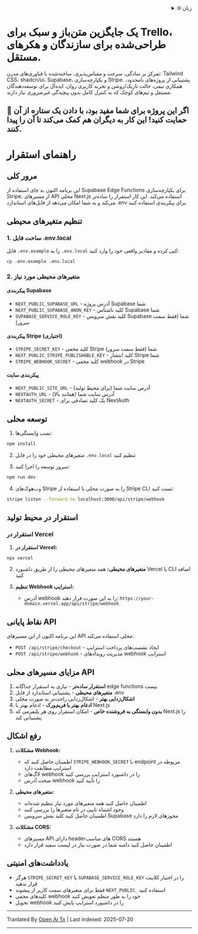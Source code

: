 <div align="right">
  <details>
    <summary >🌐 زبان</summary>
    <div>
      <div align="center">
        <a href="https://openaitx.github.io/view.html?user=Uaghazade1&project=kanba&lang=en">انگلیسی</a>
        | <a href="https://openaitx.github.io/view.html?user=Uaghazade1&project=kanba&lang=zh-CN">简体中文</a>
        | <a href="https://openaitx.github.io/view.html?user=Uaghazade1&project=kanba&lang=zh-TW">繁體中文</a>
        | <a href="https://openaitx.github.io/view.html?user=Uaghazade1&project=kanba&lang=ja">日本語</a>
        | <a href="https://openaitx.github.io/view.html?user=Uaghazade1&project=kanba&lang=ko">한국어</a>
        | <a href="https://openaitx.github.io/view.html?user=Uaghazade1&project=kanba&lang=hi">हिन्दी</a>
        | <a href="https://openaitx.github.io/view.html?user=Uaghazade1&project=kanba&lang=th">ไทย</a>
        | <a href="https://openaitx.github.io/view.html?user=Uaghazade1&project=kanba&lang=fr">فرانسوی</a>
        | <a href="https://openaitx.github.io/view.html?user=Uaghazade1&project=kanba&lang=de">آلمانی</a>
        | <a href="https://openaitx.github.io/view.html?user=Uaghazade1&project=kanba&lang=es">اسپانیایی</a>
        | <a href="https://openaitx.github.io/view.html?user=Uaghazade1&project=kanba&lang=it">ایتالیایی</a>
        | <a href="https://openaitx.github.io/view.html?user=Uaghazade1&project=kanba&lang=ru">روسی</a>
        | <a href="https://openaitx.github.io/view.html?user=Uaghazade1&project=kanba&lang=pt">پرتغالی</a>
        | <a href="https://openaitx.github.io/view.html?user=Uaghazade1&project=kanba&lang=nl">هلندی</a>
        | <a href="https://openaitx.github.io/view.html?user=Uaghazade1&project=kanba&lang=pl">لهستانی</a>
        | <a href="https://openaitx.github.io/view.html?user=Uaghazade1&project=kanba&lang=ar">العربية</a>
        | <a href="https://openaitx.github.io/view.html?user=Uaghazade1&project=kanba&lang=fa">فارسی</a>
        | <a href="https://openaitx.github.io/view.html?user=Uaghazade1&project=kanba&lang=tr">ترکی</a>
        | <a href="https://openaitx.github.io/view.html?user=Uaghazade1&project=kanba&lang=vi">ویتنامی</a>
        | <a href="https://openaitx.github.io/view.html?user=Uaghazade1&project=kanba&lang=id">اندونزیایی</a>
      </div>
    </div>
  </details>
</div>

# یک جایگزین متن‌باز و سبک برای Trello، طراحی‌شده برای سازندگان و هکرهای مستقل.

تمرکز بر سادگی، سرعت و مقیاس‌پذیری.
ساخته‌شده با فناوری‌های مدرن: Tailwind CSS، shadcn/ui، Supabase، و یکپارچه‌سازی Stripe.
پشتیبانی از پروژه‌های نامحدود، همکاری تیمی، حالت تاریک/روشن و تجربه کاربری روان.
ایده‌آل برای توسعه‌دهندگان مستقل و تیم‌های کوچک که به کنترل کامل بدون پیچیدگی غیرضروری نیاز دارند.

## 🌟 اگر این پروژه برای شما مفید بود، با دادن یک ستاره از آن حمایت کنید! این کار به دیگران هم کمک می‌کند تا آن را پیدا کنند.

# راهنمای استقرار

## مرور کلی
این برنامه اکنون به جای استفاده از Supabase Edge Functions برای یکپارچه‌سازی Stripe، از مسیرهای API محلی Next.js استفاده می‌کند. این کار استقرار را ساده‌تر می‌کند و به شما امکان می‌دهد از فایل‌های استاندارد .env برای پیکربندی استفاده کنید.

## تنظیم متغیرهای محیطی

### 1. ساخت فایل .env.local
فایل `.env.example` را به `.env.local` کپی کرده و مقادیر واقعی خود را وارد کنید:


```bash
cp .env.example .env.local
```
### 2. متغیرهای محیطی مورد نیاز

#### پیکربندی Supabase
- `NEXT_PUBLIC_SUPABASE_URL` - آدرس پروژه Supabase شما
- `NEXT_PUBLIC_SUPABASE_ANON_KEY` - کلید ناشناس Supabase شما
- `SUPABASE_SERVICE_ROLE_KEY` - کلید نقش سرویس Supabase شما (فقط سمت سرور)

#### پیکربندی Stripe (اختیاری)
- `STRIPE_SECRET_KEY` - کلید مخفی Stripe شما (فقط سمت سرور)
- `NEXT_PUBLIC_STRIPE_PUBLISHABLE_KEY` - کلید انتشار Stripe شما
- `STRIPE_WEBHOOK_SECRET` - کلید مخفی webhook در Stripe

#### پیکربندی سایت
- `NEXT_PUBLIC_SITE_URL` - آدرس سایت شما (برای محیط تولید)
- `NEXTAUTH_URL` - آدرس سایت شما (همانند بالا)
- `NEXTAUTH_SECRET` - یک کلید تصادفی برای NextAuth

## توسعه محلی

1. نصب وابستگی‌ها:

```bash
npm install
```
2. متغیرهای محیطی خود را در فایل `.env.local` تنظیم کنید

3. سرور توسعه را اجرا کنید:

```bash
npm run dev
```
4. وب‌هوک‌های Stripe را به صورت محلی با استفاده از Stripe CLI تست کنید:

```bash
stripe listen --forward-to localhost:3000/api/stripe/webhook
```
## استقرار در محیط تولید


### استقرار در Vercel

1. **استقرار در Vercel:**

```bash
npx vercel
```
2. **متغیرهای محیطی:**
   همه متغیرهای محیطی را از طریق داشبورد Vercel یا CLI اضافه کنید

3. **تنظیم Webhook استرایپ:**
   - آدرس webhook را به این صورت قرار دهید: `https://your-domain.vercel.app/api/stripe/webhook`

## نقاط پایانی API

این برنامه اکنون از این مسیرهای API محلی استفاده می‌کند:

- `POST /api/stripe/checkout` - ایجاد نشست‌های پرداخت استرایپ
- `POST /api/stripe/webhook` - مدیریت رویدادهای webhook استرایپ

## مزایای مسیرهای محلی API

1. **استقرار ساده‌تر** - نیازی به استقرار جداگانه edge functions نیست
2. **متغیرهای محیطی** - پشتیبانی استاندارد از فایل .env
3. **اشکال‌زدایی بهتر** - اشکال‌زدایی راحت‌تر به صورت محلی
4. **ادغام بهتر با فریم‌ورک** - ادغام بهتر با Next.js
5. **بدون وابستگی به فروشنده خاص** - امکان استقرار روی هر پلتفرمی که Next.js را پشتیبانی کند

## رفع اشکال

1. **مشکلات Webhook:**
   - اطمینان حاصل کنید که `STRIPE_WEBHOOK_SECRET` با endpoint مربوطه در استرایپ مطابقت دارد
   - لاگ‌های webhook را در داشبورد استرایپ بررسی کنید
   - صحت آدرس webhook را تأیید کنید

2. **متغیرهای محیطی:**
   - اطمینان حاصل کنید همه متغیرهای مورد نیاز تنظیم شده‌اند
   - وجود اشتباه تایپی در نام متغیرها را بررسی کنید
   - اطمینان حاصل کنید کلید نقش سرویس Supabase مجوزهای لازم را دارد

3. **مشکلات CORS:**
   - مسیرهای API دارای headerهای مناسب CORS هستند
   - اطمینان حاصل کنید دامنه شما در صورت نیاز در لیست سفید قرار دارد

## یادداشت‌های امنیتی

- هرگز `STRIPE_SECRET_KEY` یا `SUPABASE_SERVICE_ROLE_KEY` را در اختیار کلاینت قرار ندهید
- فقط برای متغیرهای سمت کاربر از پیشوند `NEXT_PUBLIC_` استفاده کنید
- کلیدهای مخفی webhook خود را به طور منظم تعویض کنید
- تحویل webhook را در داشبورد استرایپ پایش کنید



---

Tranlated By [Open Ai Tx](https://github.com/OpenAiTx/OpenAiTx) | Last indexed: 2025-07-20

---